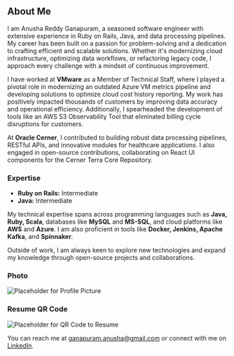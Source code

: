 
## About Me

I am Anusha Reddy Ganapuram, a seasoned software engineer with extensive experience in Ruby on Rails, Java, and data processing pipelines. My career has been built on a passion for problem-solving and a dedication to crafting efficient and scalable solutions. Whether it's modernizing cloud infrastructure, optimizing data workflows, or refactoring legacy code, I approach every challenge with a mindset of continuous improvement.

I have worked at **VMware** as a Member of Technical Staff, where I played a pivotal role in modernizing an outdated Azure VM metrics pipeline and developing solutions to optimize cloud cost history reporting. My work has positively impacted thousands of customers by improving data accuracy and operational efficiency. Additionally, I spearheaded the development of tools like an AWS S3 Observability Tool that eliminated billing cycle disruptions for customers.

At **Oracle Cerner**, I contributed to building robust data processing pipelines, RESTful APIs, and innovative modules for healthcare applications. I also engaged in open-source contributions, collaborating on React UI components for the Cerner Terra Core Repository.

### Expertise

- **Ruby on Rails:** Intermediate  
- **Java:** Intermediate  

My technical expertise spans across programming languages such as **Java, Ruby, Scala**, databases like **MySQL** and **MS-SQL**, and cloud platforms like **AWS** and **Azure**. I am also proficient in tools like **Docker, Jenkins, Apache Kafka**, and **Spinnaker**.

Outside of work, I am always keen to explore new technologies and expand my knowledge through open-source projects and collaborations.

### Photo
![Placeholder for Profile Picture](path/to/your/photo.jpg)

### Resume QR Code
![Placeholder for QR Code to Resume](path/to/your/qr-code.png)

You can reach me at [ganapuram.anusha@gmail.com](mailto:ganapuram.anusha@gmail.com) or connect with me on [LinkedIn](https://www.linkedin.com/in/anushareddyganapuram).

